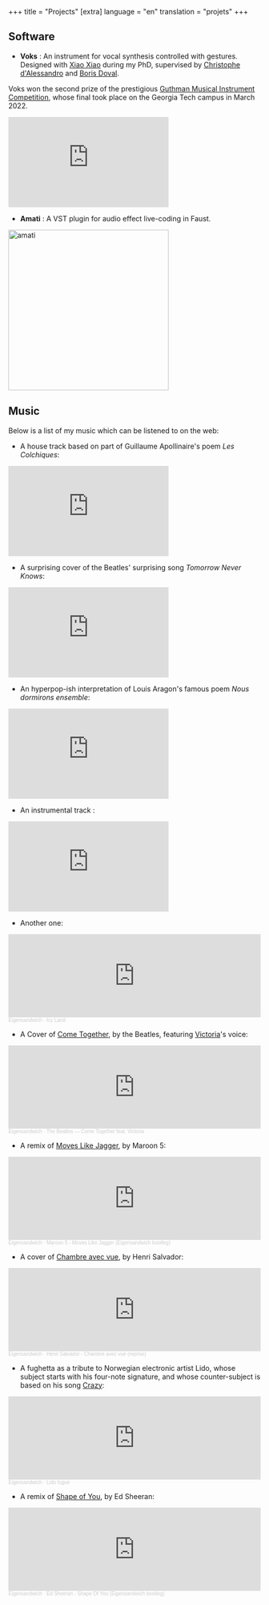 +++
title = "Projects"
[extra]
language = "en"
translation = "projets"
+++

Software
---------
* **Voks** : An instrument for vocal synthesis controlled with gestures. Designed with [Xiao Xiao](http://portfolio.xiaosquared.com/) during my PhD, supervised by [Christophe d'Alessandro](http://www.lam.jussieu.fr/Membres/DAlessandro/index.php) and [Boris Doval](http://www.lam.jussieu.fr/Membres/Doval/index.php).

Voks won the second prize of the prestigious [Guthman Musical Instrument Competition](https://guthman.gatech.edu/2022-finalists#tvoks), whose final took place on the Georgia Tech campus in March 2022.

<iframe width="320" height="180" src="https://www.youtube-nocookie.com/embed/jJdVsv_-WIo" title="YouTube video player" frameborder="0" allow="accelerometer; autoplay; clipboard-write; encrypted-media; gyroscope; picture-in-picture" allowfullscreen></iframe>

* **Amati** : A VST plugin for audio effect live-coding in Faust.

<img src="/assets/images/amati.png" alt="amati" width="320"/>

Music
------

Below is a list of my music which can be listened to on the web:

* A house track based on part of Guillaume Apollinaire's poem *Les Colchiques*:
<iframe width="320" height="180" src="https://www.youtube-nocookie.com/embed/Iha8YAQTzro" title="YouTube video player" frameborder="0" allow="accelerometer; autoplay; clipboard-write; encrypted-media; gyroscope; picture-in-picture" allowfullscreen></iframe>

* A surprising cover of the Beatles' surprising song *Tomorrow Never Knows*:
<iframe width="320" height="180" src="https://www.youtube-nocookie.com/embed/hQGUeKgqWlA" title="YouTube video player" frameborder="0" allow="accelerometer; autoplay; clipboard-write; encrypted-media; gyroscope; picture-in-picture" allowfullscreen></iframe>

* An hyperpop-ish interpretation of Louis Aragon's famous poem *Nous dormirons ensemble*:
<iframe width="320" height="180" src="https://www.youtube-nocookie.com/embed/rtl5l-eysk4" title="YouTube video player" frameborder="0" allow="accelerometer; autoplay; clipboard-write; encrypted-media; gyroscope; picture-in-picture" allowfullscreen></iframe>

* An instrumental track :
<iframe width="320" height="180" src="https://www.youtube-nocookie.com/embed/dtxTwcpSpKU" title="YouTube video player" frameborder="0" allow="accelerometer; autoplay; clipboard-write; encrypted-media; gyroscope; picture-in-picture" allowfullscreen></iframe>

* Another one:
<iframe width="100%" height="166" scrolling="no" frameborder="no" allow="autoplay" src="https://w.soundcloud.com/player/?url=https%3A//api.soundcloud.com/tracks/1095856666&color=%23272727&auto_play=false&hide_related=false&show_comments=true&show_user=true&show_reposts=false&show_teaser=true"></iframe><div style="font-size: 10px; color: #cccccc;line-break: anywhere;word-break: normal;overflow: hidden;white-space: nowrap;text-overflow: ellipsis; font-family: Interstate,Lucida Grande,Lucida Sans Unicode,Lucida Sans,Garuda,Verdana,Tahoma,sans-serif;font-weight: 100;"><a href="https://soundcloud.com/eigensandwich" title="Eigensandwich" target="_blank" style="color: #cccccc; text-decoration: none;">Eigensandwich</a> · <a href="https://soundcloud.com/eigensandwich/icy-land" title="Icy Land" target="_blank" style="color: #cccccc; text-decoration: none;">Icy Land</a></div>

* A Cover of [Come Together](https://www.youtube.com/watch?v=oolpPmuK2I8), by the Beatles, featuring [Victoria](https://www.instagram.com/kahndlelight/)'s voice:
<iframe width="100%" height="166" scrolling="no" frameborder="no" allow="autoplay" src="https://w.soundcloud.com/player/?url=https%3A//api.soundcloud.com/tracks/746065693&color=%23272727&auto_play=false&hide_related=false&show_comments=true&show_user=true&show_reposts=false&show_teaser=true"></iframe><div style="font-size: 10px; color: #cccccc;line-break: anywhere;word-break: normal;overflow: hidden;white-space: nowrap;text-overflow: ellipsis; font-family: Interstate,Lucida Grande,Lucida Sans Unicode,Lucida Sans,Garuda,Verdana,Tahoma,sans-serif;font-weight: 100;"><a href="https://soundcloud.com/eigensandwich" title="Eigensandwich" target="_blank" style="color: #cccccc; text-decoration: none;">Eigensandwich</a> · <a href="https://soundcloud.com/eigensandwich/come-together" title="The Beatles — Come Together feat. Victoria" target="_blank" style="color: #cccccc; text-decoration: none;">The Beatles — Come Together feat. Victoria</a></div>

* A remix of [Moves Like Jagger](https://www.youtube.com/watch?v=iEPTlhBmwRg), by Maroon 5:
<iframe width="100%" height="166" scrolling="no" frameborder="no" allow="autoplay" src="https://w.soundcloud.com/player/?url=https%3A//api.soundcloud.com/tracks/484453197&color=%23272727&auto_play=false&hide_related=false&show_comments=true&show_user=true&show_reposts=false&show_teaser=true"></iframe><div style="font-size: 10px; color: #cccccc;line-break: anywhere;word-break: normal;overflow: hidden;white-space: nowrap;text-overflow: ellipsis; font-family: Interstate,Lucida Grande,Lucida Sans Unicode,Lucida Sans,Garuda,Verdana,Tahoma,sans-serif;font-weight: 100;"><a href="https://soundcloud.com/eigensandwich" title="Eigensandwich" target="_blank" style="color: #cccccc; text-decoration: none;">Eigensandwich</a> · <a href="https://soundcloud.com/eigensandwich/jagger" title="Maroon 5 - Moves Like Jagger (Eigensandwich bootleg)" target="_blank" style="color: #cccccc; text-decoration: none;">Maroon 5 - Moves Like Jagger (Eigensandwich bootleg)</a></div>

* A cover of [Chambre avec vue](https://www.youtube.com/watch?v=RFlEHyjVe00), by Henri Salvador:
<iframe width="100%" height="166" scrolling="no" frameborder="no" allow="autoplay" src="https://w.soundcloud.com/player/?url=https%3A//api.soundcloud.com/tracks/480633492&color=%23272727&auto_play=false&hide_related=false&show_comments=true&show_user=true&show_reposts=false&show_teaser=true"></iframe><div style="font-size: 10px; color: #cccccc;line-break: anywhere;word-break: normal;overflow: hidden;white-space: nowrap;text-overflow: ellipsis; font-family: Interstate,Lucida Grande,Lucida Sans Unicode,Lucida Sans,Garuda,Verdana,Tahoma,sans-serif;font-weight: 100;"><a href="https://soundcloud.com/eigensandwich" title="Eigensandwich" target="_blank" style="color: #cccccc; text-decoration: none;">Eigensandwich</a> · <a href="https://soundcloud.com/eigensandwich/chambre" title="Henri Salvador - Chambre avec vue (reprise)" target="_blank" style="color: #cccccc; text-decoration: none;">Henri Salvador - Chambre avec vue (reprise)</a></div>

* A fughetta as a tribute to Norwegian electronic artist Lido, whose subject starts with his four-note signature, and whose counter-subject is based on his song [Crazy](https://www.youtube.com/watch?v=z0z6KnDNyag):
<iframe width="100%" height="166" scrolling="no" frameborder="no" allow="autoplay" src="https://w.soundcloud.com/player/?url=https%3A//api.soundcloud.com/tracks/324639993&color=%23272727&auto_play=false&hide_related=false&show_comments=true&show_user=true&show_reposts=false&show_teaser=true"></iframe><div style="font-size: 10px; color: #cccccc;line-break: anywhere;word-break: normal;overflow: hidden;white-space: nowrap;text-overflow: ellipsis; font-family: Interstate,Lucida Grande,Lucida Sans Unicode,Lucida Sans,Garuda,Verdana,Tahoma,sans-serif;font-weight: 100;"><a href="https://soundcloud.com/eigensandwich" title="Eigensandwich" target="_blank" style="color: #cccccc; text-decoration: none;">Eigensandwich</a> · <a href="https://soundcloud.com/eigensandwich/lido-fugue" title="Lido fugue" target="_blank" style="color: #cccccc; text-decoration: none;">Lido fugue</a></div>

* A remix of [Shape of You](https://www.youtube.com/watch?v=JGwWNGJdvx8), by Ed Sheeran:
<iframe width="100%" height="166" scrolling="no" frameborder="no" allow="autoplay" src="https://w.soundcloud.com/player/?url=https%3A//api.soundcloud.com/tracks/317201833&color=%23272727&auto_play=false&hide_related=false&show_comments=true&show_user=true&show_reposts=false&show_teaser=true"></iframe><div style="font-size: 10px; color: #cccccc;line-break: anywhere;word-break: normal;overflow: hidden;white-space: nowrap;text-overflow: ellipsis; font-family: Interstate,Lucida Grande,Lucida Sans Unicode,Lucida Sans,Garuda,Verdana,Tahoma,sans-serif;font-weight: 100;"><a href="https://soundcloud.com/eigensandwich" title="Eigensandwich" target="_blank" style="color: #cccccc; text-decoration: none;">Eigensandwich</a> · <a href="https://soundcloud.com/eigensandwich/shape-of-you" title="Ed Sheeran - Shape Of You (Eigensandwich bootleg)" target="_blank" style="color: #cccccc; text-decoration: none;">Ed Sheeran - Shape Of You (Eigensandwich bootleg)</a></div>
